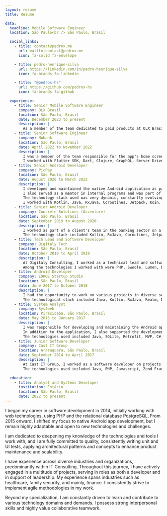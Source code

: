 ```yaml
---
layout: resume
title: Resume

data:
  headline: Mobile Software Engineer
  location: São Paulo<br /> São Paulo, Brasil

  social_links:
    - title: contact@pedrox.me
      url: mailto:contact@pedrox.me
      icon: fa-solid fa-envelope

    - title: pedro-henrique-silva
      url: https://linkedin.com/in/pedro-henrique-silva
      icon: fa-brands fa-linkedin

    - title: "@pedrox-hs"
      url: https://github.com/pedrox-hs
      icon: fa-brands fa-github

  experience:
    - title: Senior Mobile Software Engineer
      company: OLX Brasil
      location: São Paulo, Brasil
      date: December 2023 to present
      description: |
        As a member of the team dedicated to paid products at OLX Brasil, I participate in initiatives to enhance the visibility of ads through plans and highlights. My main focus is native Android development, where I strive to utilize the latest technologies available in the market to ensure excellent product quality.
    - title: Senior Software Engineer
      company: Nubank
      location: São Paulo, Brasil
      date: April 2022 to November 2022
      description: |
        I was a member of the team responsible for the app's home screen, providing features that allowed other teams to display content dynamically and tailored to each customer.
        I worked with Flutter SDK, Dart, Clojure, GraphQL, Server Driven UI, and Kubernetes, developing and maintaining Nubank's app and its microservices.
    - title: Senior Android Developer
      company: PicPay
      location: São Paulo, Brasil
      date: August 2020 to March 2022
      description: |
        I developed and maintained the native Android application as part of the team responsible for after-sales of the personal credit, often providing assistance to the platform team as well.
        I also served as a mentor in internal programs and was part of the recruitment team, conducting technical interviews and evaluating candidates and challenges.
        The technology stack used was very dynamic, constantly evolving with a strong commitment to quality.
        I worked with Kotlin, Java, RxJava, Coroutines, Jetpack, Koin, Modularization, Clean Architecture, MVVM, Git, CI/CD, Unit and UI Testing, and more.
    - title: Senior Android Developer
      company: Concrete Solutions (Accenture)
      location: São Paulo, Brasil
      date: September 2019 to August 2020
      description: |
        I worked as part of a client's team in the banking sector on a White Label credit card application, integrating with the team responsible for developing and maintaining customer support functionalities.
        The technology stack included Kotlin, RxJava, Coroutines, Jetpack, Kodein, Modularization, Clean Architecture, SOLID, MVVM, Git, CI/CD, Unit and UI Testing, among others.
    - title: Tech Lead and Software Developer
      company: Digitaly Tech
      location: São Paulo, Brasil
      date: October 2018 to April 2019
      description: |
        At Digitaly Consulting, I worked as a technical lead and software developer, where I was responsible for everything from the inception of solutions, defining the appropriate stack and architecture for clients' needs, to developing and maintaining APIs and Android applications.
        Among the technologies I worked with were PHP, Swoole, Lumen, Docker, JavaScript/NodeJS, Vue, Kotlin, RxJava, Jetpack, Dagger, Clean Architecture, Git, CI/CD, Unit and UI Testing, and others.
    - title: Android Developer
      company: EOKOE Startup Studio
      location: São Paulo, Brasil
      date: June 2017 to October 2018
      description: |
        I had the opportunity to work on various projects in diverse sectors, such as healthcare, family security, social impact, and more.
        The technological stack included Java, Kotlin, RxJava, Realm, Dagger, Clean Architecture, MVP, CI/CD, Git, and others.
    - title: System Analyst
      company: Sys4web
      location: Piracicaba, São Paulo, Brasil
      date: May 2016 to January 2017
      description: |
        I was responsible for developing and maintaining the Android application offered by the company, used for pre-hospital care by ambulance paramedics during incidents.
        In addition to the application, I also supported the development of functionalities in the internal system used to manage these operations.
        The technologies used included Java, SQLite, Retrofit, MVP, C#, .NET, ASP.NET MVC, Entity Framework, SQL Server, among others.
    - title: Junior Software Developer
      company: Cast IT Group
      location: Araraquara, São Paulo, Brasil
      date: September 2014 to April 2017
      description: |
        At Cast IT Group, I worked as a software developer on projects for public sector client companies.
        The technologies used included Java, PHP, Javascript, Zend Framework, JQuery, CSS, HTML, NodeJS, MySQL, PostgreSQL, SQLite, SVN, and others.

  education:
    - title: Analyst and Systems Developer
      institution: Estácio
      location: São Paulo, Brasil
      date: 2022 to present
---
```


I began my career in software development in 2014, initially working with web technologies, using PHP and the relational database PostgreSQL. From 2015 onward, I shifted my focus to native Android app development, but I remain highly adaptable and open to new technologies and challenges.

I am dedicated to deepening my knowledge of the technologies and tools I work with, and I am fully committed to quality, consistently writing unit and UI tests, applying architectural patterns and concepts to enhance product maintenance and scalability.

I have experience across diverse industries and organizations, predominantly within IT Consulting. Throughout this journey, I have actively engaged in a multitude of projects, serving in roles as both a developer and in support of leadership. My experience spans industries such as healthcare, family security, and mainly, finance. I consistently strive to implement agile methodologies in my work.

Beyond my specialization, I am constantly driven to learn and contribute to various technology domains and demands. I possess strong interpersonal skills and highly value collaborative teamwork.

